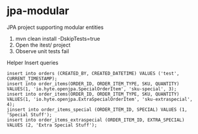 # jpa-modular
JPA project supporting modular entities

1. mvn clean install -DskipTests=true
2. Open the itest/ project
3. Observe unit tests fail

Helper Insert queries

    insert into orders (CREATED_BY, CREATED_DATETIME) VALUES ('test', CURRENT_TIMESTAMP);
    insert into order_items(ORDER_ID, ORDER_ITEM_TYPE, SKU, QUANTITY) VALUES(1, 'io.hyte.openjpa.SpecialOrderItem', 'sku-special', 3);
    insert into order_items(ORDER_ID, ORDER_ITEM_TYPE, SKU, QUANTITY) VALUES(1, 'io.hyte.openjpa.ExtraSpecialOrderItem', 'sku-extraspecial', 4);
    jinsert into order_items_special (ORDER_ITEM_ID, SPECIAL) VALUES (1, 'Special Stuff');
    insert into order_items_extraspecial (ORDER_ITEM_ID, EXTRA_SPECIAL) VALUES (2, 'Extra Special Stuff');

